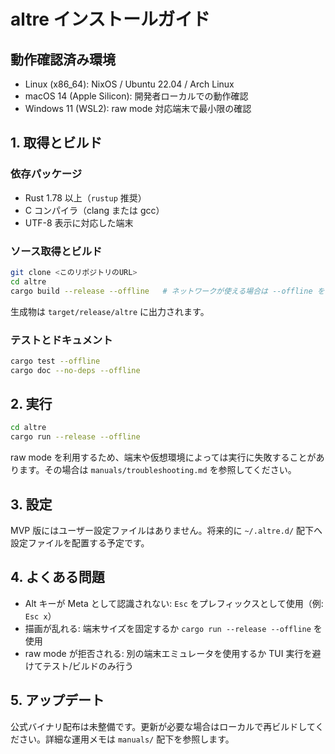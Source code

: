 # altre インストールガイド

## 動作確認済み環境
- Linux (x86_64): NixOS / Ubuntu 22.04 / Arch Linux
- macOS 14 (Apple Silicon): 開発者ローカルでの動作確認
- Windows 11 (WSL2): raw mode 対応端末で最小限の確認

## 1. 取得とビルド
### 依存パッケージ
- Rust 1.78 以上（`rustup` 推奨）
- C コンパイラ（clang または gcc）
- UTF-8 表示に対応した端末

### ソース取得とビルド
```bash
git clone <このリポジトリのURL>
cd altre
cargo build --release --offline   # ネットワークが使える場合は --offline を省略可
```
生成物は `target/release/altre` に出力されます。

### テストとドキュメント
```bash
cargo test --offline
cargo doc --no-deps --offline
```

## 2. 実行
```bash
cd altre
cargo run --release --offline
```
raw mode を利用するため、端末や仮想環境によっては実行に失敗することがあります。その場合は `manuals/troubleshooting.md` を参照してください。

## 3. 設定
MVP 版にはユーザー設定ファイルはありません。将来的に `~/.altre.d/` 配下へ設定ファイルを配置する予定です。

## 4. よくある問題
- Alt キーが Meta として認識されない: `Esc` をプレフィックスとして使用（例: `Esc x`）
- 描画が乱れる: 端末サイズを固定するか `cargo run --release --offline` を使用
- raw mode が拒否される: 別の端末エミュレータを使用するか TUI 実行を避けてテスト/ビルドのみ行う

## 5. アップデート
公式バイナリ配布は未整備です。更新が必要な場合はローカルで再ビルドしてください。詳細な運用メモは `manuals/` 配下を参照します。
